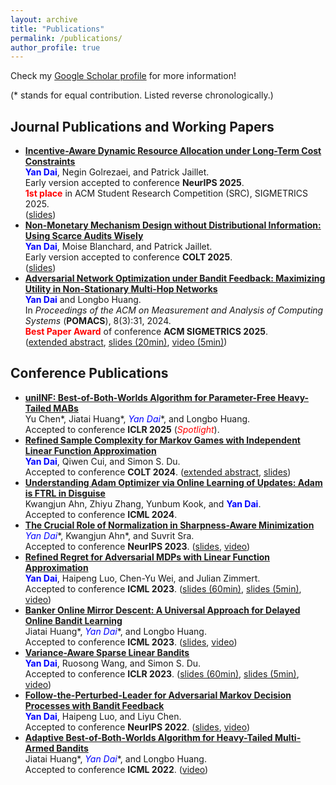 ```yaml
---
layout: archive
title: "Publications"
permalink: /publications/
author_profile: true
---
```


Check my [Google Scholar profile](https://scholar.google.com/citations?user=gkG4z3IAAAAJ) for more information!

(* stands for equal contribution. Listed reverse chronologically.)

## Journal Publications and Working Papers
*   **[Incentive-Aware Dynamic Resource Allocation under Long-Term Cost Constraints](https://arxiv.org/abs/2507.09473)**  
    **<font color="blue">Yan Dai</font>**, Negin Golrezaei, and Patrick Jaillet.  
    Early version accepted to conference **NeurIPS 2025**.  
    **<font color="red">1st place</font>** in ACM Student Research Competition (SRC), SIGMETRICS 2025.  
    ([slides](/files/slides_SRC25_Constr_Alloc_Strategic_Agents.pdf))
*   **[Non-Monetary Mechanism Design without Distributional Information: Using Scarce Audits Wisely](https://arxiv.org/abs/2502.08412)**  
    **<font color="blue">Yan Dai</font>**, Moise Blanchard, and Patrick Jaillet.  
    Early version accepted to conference **COLT 2025**.  
    ([slides](/files/slides_COLT25_Mech_Design_via_Audits.pdf))
*   **[Adversarial Network Optimization under Bandit Feedback: Maximizing Utility in Non-Stationary Multi-Hop Networks](https://dl.acm.org/doi/10.1145/3700413)**  
    **<font color="blue">Yan Dai</font>** and Longbo Huang.  
    In *Proceedings of the ACM on Measurement and Analysis of Computing Systems* (**POMACS**), 8(3):31, 2024.  
    **<font color="red">Best Paper Award</font>** of conference **ACM SIGMETRICS 2025**.  
    ([extended abstract](https://dl.acm.org/doi/10.1145/3726854.3727270), [slides (20min)](/files/slides_SIGMETRICS25_ANO_Bandit_Feedback.pdf), [video (5min)](https://youtu.be/DY2Qdu-Gk_8?si=9MKIHiEjfr0beQi4))

## Conference Publications
*   **[uniINF: Best-of-Both-Worlds Algorithm for Parameter-Free Heavy-Tailed MABs](https://arxiv.org/abs/2410.03284)**  
    Yu Chen\*, Jiatai Huang\*, **<font color="blue">Yan Dai*</font>**, and Longbo Huang.  
    Accepted to conference **ICLR 2025** (*<font color="red">Spotlight</font>*).
    <!-- Accepted to *the 13th International Conference on Learning Representations* (ICLR), 2025.   -->
*   **[Refined Sample Complexity for Markov Games with Independent Linear Function Approximation](https://arxiv.org/abs/2402.07082)**  
    **<font color="blue">Yan Dai</font>**, Qiwen Cui, and Simon S. Du.  
    Accepted to conference **COLT 2024**.  
    <!-- Extended Abstract accepted to *the 37th Annual Conference on Learning Theory* (COLT), 2024.   -->
    ([extended abstract](https://proceedings.mlr.press/v247/dai24a/dai24a.pdf), [slides](/files/slides_COLT2024_Linear_Markov_Games.pdf))
*   **[Understanding Adam Optimizer via Online Learning of Updates: Adam is FTRL in Disguise](https://arxiv.org/abs/2402.01567)**  
    Kwangjun Ahn, Zhiyu Zhang, Yunbum Kook, and **<font color="blue">Yan Dai</font>**.  
    Accepted to conference **ICML 2024**.
    <!-- Accepted to *the 41st International Conference on Machine Learning* (ICML), 2024. -->
*   **[The Crucial Role of Normalization in Sharpness-Aware Minimization](https://arxiv.org/abs/2305.15287)**  
    **<font color="blue">Yan Dai*</font>**, Kwangjun Ahn\*, and Suvrit Sra.  
    Accepted to conference **NeurIPS 2023**.  
    <!-- Accepted to *the 37th Annual Conference on Neural Information Processing Systems*, 2023.   -->
    ([slides](/files/slides_NeurIPS23_Normalization_in_SAM.pdf), [video](https://neurips.cc/virtual/2023/poster/69875))
*   **[Refined Regret for Adversarial MDPs with Linear Function Approximation](https://arxiv.org/abs/2301.12942)**  
    **<font color="blue">Yan Dai</font>**, Haipeng Luo, Chen-Yu Wei, and Julian Zimmert.  
    Accepted to conference **ICML 2023**.  
    <!-- Accepted to *the 40th International Conference on Machine Learning* (ICML), 2023.   -->
    ([slides (60min)](/files/slides_ICML23_Linear_AMDP.pdf), [slides (5min)](/files/slides_ICML23_Linear_AMDP_Short.pdf), [video](https://icml.cc/virtual/2023/poster/24760))
*   **[Banker Online Mirror Descent: A Universal Approach for Delayed Online Bandit Learning](https://arxiv.org/abs/2301.10500)**  
    Jiatai Huang\*, **<font color="blue">Yan Dai*</font>**, and Longbo Huang.  
    Accepted to conference **ICML 2023**.  
    <!-- Accepted to *the 40th International Conference on Machine Learning* (ICML), 2023.   -->
    ([slides](/files/slides_ICML23_Banker_OMD.pdf), [video](https://icml.cc/virtual/2023/poster/24900))
*   **[Variance-Aware Sparse Linear Bandits](https://arxiv.org/abs/2205.13450)**  
    **<font color="blue">Yan Dai</font>**, Ruosong Wang, and Simon S. Du.  
    Accepted to conference **ICLR 2023**.  
    <!-- Accepted to *the 11th International Conference on Learning Representations* (ICLR), 2023.   -->
    ([slides (60min)](/files/slides_ICLR23_Variance_Aware_Sparse_LinBandits.pdf), [slides (5min)](/files/slides_ICLR23_Variance_Aware_Sparse_LinBandits_Short.pdf), [video](https://iclr.cc/virtual/2023/poster/11675))
*   **[Follow-the-Perturbed-Leader for Adversarial Markov Decision Processes with Bandit Feedback](https://arxiv.org/abs/2205.13451)**   
    **<font color="blue">Yan Dai</font>**, Haipeng Luo, and Liyu Chen.  
    Accepted to conference **NeurIPS 2022**.  
    <!-- Accepted to *the 36th Annual Conference on Neural Information Processing Systems*, 2022.   -->
    ([slides](/files/slides_NeurIPS22_FTPL_for_AMDP.pdf), [video](https://neurips.cc/virtual/2022/poster/54395))
*   **[Adaptive Best-of-Both-Worlds Algorithm for Heavy-Tailed Multi-Armed Bandits](https://arxiv.org/abs/2201.11921)**  
    Jiatai Huang\*, **<font color="blue">Yan Dai*</font>**, and Longbo Huang.  
    Accepted to conference **ICML 2022**.  
    <!-- Accepted to *the 39th International Conference on Machine Learning* (ICML), 2022.   -->
    ([video](https://icml.cc/virtual/2022/spotlight/16610))
